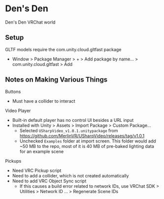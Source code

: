 # Den's Den

Den's Den VRChat world

## Setup

GLTF models require the com.unity.cloud.gltfast package
- Window > Package Manager > + > Add package by name... > com.unity.cloud.gltfast > Add

## Notes on Making Various Things

Buttons
- Must have a collider to interact

Video Player
- Built-in default player has no control UI besides a URL input
- Installed with Unity > Assets > Import Package > Custom Package...
  * Selected `USharpVideo_v1.0.1.unitypackage` from https://github.com/MerlinVR/USharpVideo/releases/tag/v1.0.1
  * Unchecked `Examples` folder at import screen. This folder would add ~50 MB to the repo, most of it is 40 MB of pre-baked lighting data for an example scene

Pickups
- Need VRC Pickup script
- Need to add a collider, which is not created automatically
- Need to add VRC Object Sync script
  * If this causes a build error related to network IDs, use VRChat SDK > Utilities > Network ID ... > Regenerate Scene IDs
